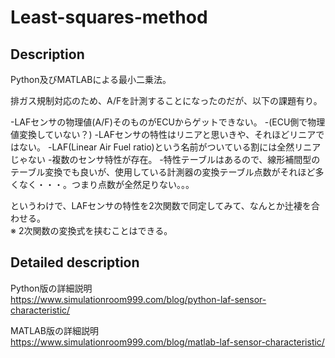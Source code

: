 # Least-squares-method

## Description

Python及びMATLABによる最小二乗法。  
  
排ガス規制対応のため、A/Fを計測することになったのだが、以下の課題有り。  

-LAFセンサの物理値(A/F)そのものがECUからゲットできない。
	-(ECU側で物理値変換していない？)
-LAFセンサの特性はリニアと思いきや、それほどリニアではない。
-LAF(Linear Air Fuel ratio)という名前がついている割には全然リニアじゃない
-複数のセンサ特性が存在。
-特性テーブルはあるので、線形補間型のテーブル変換でも良いが、使用している計測器の変換テーブル点数がそれほど多くなく・・・。つまり点数が全然足りない。。。

というわけで、LAFセンサの特性を2次関数で同定してみて、なんとか辻褄を合わせる。  
※ 2次関数の変換式を挟むことはできる。  

## Detailed description

Python版の詳細説明  
https://www.simulationroom999.com/blog/python-laf-sensor-characteristic/  

MATLAB版の詳細説明  
https://www.simulationroom999.com/blog/matlab-laf-sensor-characteristic/  
  
